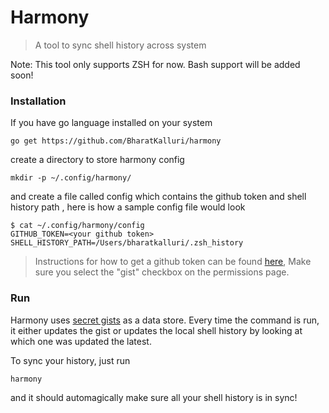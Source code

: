 # Harmony
 > A tool to sync shell history across system

Note: This tool only supports ZSH for now. Bash support will be added soon!

### Installation

If you have go language installed on your system

```shell script
go get https://github.com/BharatKalluri/harmony
```

create a directory to store harmony config

```shell script
mkdir -p ~/.config/harmony/
```

and create a file called config which contains the github token and shell history path
, here is how a sample config file would look

```shell script
$ cat ~/.config/harmony/config
GITHUB_TOKEN=<your github token>
SHELL_HISTORY_PATH=/Users/bharatkalluri/.zsh_history
```

> Instructions for how to get a github token can be found
> [here](https://help.github.com/en/github/authenticating-to-github/creating-a-personal-access-token-for-the-command-line), 
> Make sure you select the "gist" checkbox on the permissions page. 

### Run

Harmony uses [secret gists](https://help.github.com/en/enterprise/2.13/user/articles/about-gists) 
as a data store. Every time the command is run, it either updates the gist or updates the local shell history
by looking at which one was updated the latest.

To sync your history, just run
```shell script
harmony
```

and it should automagically make sure all your shell history is in sync!
